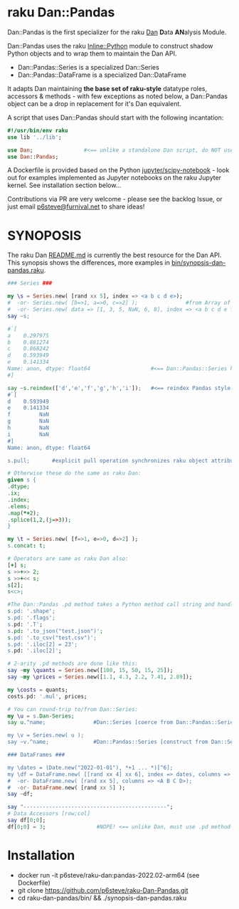 # raku Dan::Pandas
Dan::Pandas is the first specializer for the raku [Dan](https://github.com/p6steve/raku-Dan) **D**ata **AN**alysis Module.

Dan::Pandas uses the raku [Inline::Python](https://raku.land/cpan:NINE/Inline::Python) module to construct shadow Python objects and to wrap them to maintain the Dan API.
- Dan::Pandas::Series is a specialized Dan::Series
- Dan::Pandas::DataFrame is a specialized Dan::DataFrame

It adapts Dan maintaining **the base set of raku-style** datatype roles, accessors & methods - with few exceptions as noted below, a Dan::Pandas object can be a drop in replacement for it's Dan equivalent.

A script that uses Dan::Pandas should start with the following incantation:

```raku
#!/usr/bin/env raku
use lib '../lib';

use Dan;                #<== unlike a standalone Dan script, do NOT use the :ALL selector here
use Dan::Pandas;
```

A Dockerfile is provided based on the Python [jupyter/scipy-notebook](https://jupyter-docker-stacks.readthedocs.io/en/latest/using/selecting.html#jupyter-scipy-notebook) - look out for examples implemented as Jupyter notebooks on the raku Jupyter kernel. See installation section below...

Contributions via PR are very welcome - please see the backlog Issue, or just email p6steve@furnival.net to share ideas!

# SYNOPOSIS
The raku Dan [README.md](https://github.com/p6steve/raku-Dan/blob/main/README.md) is currently the best resource for the Dan API. This synopsis shows the differences, more examples in [bin/synopsis-dan-pandas.raku](https://github.com/p6steve/raku-Dan/blob/main/bin/synopsis-dan-pandas.raku).
```raku
### Series ###

my \s = Series.new( [rand xx 5], index => <a b c d e>); 
#  -or- Series.new( [b=>1, a=>0, c=>2] );               #from Array of Pairs
#  -or- Series.new( data => [1, 3, 5, NaN, 6, 8], index => <a b c d e f>, name => 'john' );
say ~s;

#`[
a    0.297975
b    0.881274
c    0.868242
d    0.593949
e    0.141334
Name: anon, dtype: float64                   #<== Dan::Pandas::Series has a Python numpy dtype
#]

say ~s.reindex(['d','e','f','g','h','i']);   #<== reindex Pandas style, padding NaN
#`[
d    0.593949
e    0.141334
f         NaN
g         NaN
h         NaN
i         NaN
#]
Name: anon, dtype: float64

s.pull;       #explicit pull operation synchronizes raku object attributes to latest Python values (@.dfata, %.index, %.columns)

# Otherwise these do the same as raku Dan:
given s {
.dtype;
.ix;
.index;
.elems;
.map(*+2);
.splice(1,2,(j=>3));
}

my \t = Series.new( [f=>1, e=>0, d=>2] );
s.concat: t;

# Operators are same as raku Dan also:
[+] s;  
s >>+>> 2; 
s >>+<< s; 
s[2];
s<c>;

#The Dan::Pandas .pd method takes a Python method call string and handles it from raku:
s.pd: '.shape';
s.pd: '.flags';
s.pd: '.T';
s.pd: '.to_json("test.json")';
s.pd: '.to_csv("test.csv")';
s.pd: '.iloc[2] = 23';
s.pd: '.iloc[2]';

# 2-arity .pd methods are done like this:
say ~my \quants = Series.new([100, 15, 50, 15, 25]);
say ~my \prices = Series.new([1.1, 4.3, 2.2, 7.41, 2.89]); 

my \costs = quants; 
costs.pd: '.mul', prices; 

# You can round-trip to/from Dan::Series:
my \u = s.Dan-Series;
say u.^name;               #Dan::Series [coerce from Dan::Pandas::Series]

my \v = Series.new( u );
say ~v.^name;              #Dan::Pandas::Series [construct from Dan::Series]

### DataFrames ###

my \dates = (Date.new("2022-01-01"), *+1 ... *)[^6];
my \df = DataFrame.new( [[rand xx 4] xx 6], index => dates, columns => <A B C D> );
#  -or- DataFrame.new( [rand xx 5], columns => <A B C D>);
#  -or- DataFrame.new( [rand xx 5] );
say ~df;

say "---------------------------------------------";
# Data Accessors [row;col]
say df[0;0];
df[0;0] = 3;                #NOPE! <== unlike Dan, must use .pd method to set values, then optionally .pull


```


# Installation
- docker run -it p6steve/raku-dan:pandas-2022.02-arm64 (see Dockerfile)
- git clone https://github.com/p6steve/raku-Dan-Pandas.git
- cd raku-dan-pandas/bin/ && ./synopsis-dan-pandas.raku
